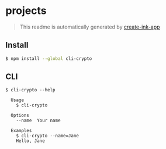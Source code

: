 # projects

> This readme is automatically generated by [create-ink-app](https://github.com/vadimdemedes/create-ink-app)

## Install

```bash
$ npm install --global cli-crypto
```

## CLI

```
$ cli-crypto --help

  Usage
    $ cli-crypto

  Options
    --name  Your name

  Examples
    $ cli-crypto --name=Jane
    Hello, Jane
```

